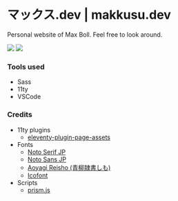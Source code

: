 # マックス.dev | makkusu.dev

Personal website of Max Boll. Feel free to look around.

![](https://img.shields.io/badge/version-v1.0.0-brightgreen)
![](https://img.shields.io/badge/updated-14.12.2021-brightgreen)

### Tools used

- Sass
- 11ty
- VSCode

### Credits

- 11ty plugins
    - [eleventy-plugin-page-assets](https://github.com/maxboeck/eleventy-plugin-page-assets)
- Fonts
    - [Noto Serif JP](https://fonts.google.com/noto/specimen/Noto+Serif+JP)
    - [Noto Sans JP](https://fonts.google.com/noto/specimen/Noto+Sans+JP)
    - [Aoyagi Reisho (青柳隷書しも)](http://opentype.jp/aoyagireisho.htm)
    - [Icofont](https://icofont.com)
- Scripts
    - [prism.js](https://prismjs.com)